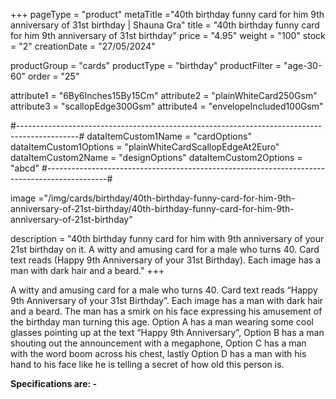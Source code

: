 +++
pageType = "product"
metaTitle ="40th birthday funny card for him 9th anniversary of 31st birthday | Shauna Gra"
title = "40th birthday funny card for him 9th anniversary of 31st birthday"
price = "4.95"
weight = "100"
stock = "2"
creationDate = "27/05/2024"

productGroup = "cards"
productType = "birthday"
productFilter = "age-30-60"
order = "25"

attribute1 = "6By6Inches15By15Cm" 
attribute2 = "plainWhiteCard250Gsm" 
attribute3 = "scallopEdge300Gsm" 
attribute4 = "envelopeIncluded100Gsm"

#---------------------------------------------------------------------------------------------#
dataItemCustom1Name = "cardOptions"
dataItemCustom1Options = "plainWhiteCardScallopEdgeAt2Euro"
dataItemCustom2Name = "designOptions"
dataItemCustom2Options = "abcd"
#---------------------------------------------------------------------------------------------#

image ="/img/cards/birthday/40th-birthday-funny-card-for-him-9th-anniversary-of-21st-birthday/40th-birthday-funny-card-for-him-9th-anniversary-of-21st-birthday"

description = "40th birthday funny card for him with 9th anniversary of your 21st birthday on it. A witty and amusing card for a male who turns 40.  Card text reads (Happy 9th Anniversary of your 31st Birthday).  Each image has a man with dark hair and a beard."
+++

A witty and amusing card for a male who turns 40. Card text reads “Happy 9th Anniversary of your 31st Birthday”. Each image has a man with dark hair and a beard. The man has a smirk on his face expressing his amusement of the birthday man turning this age. Option A has a man wearing some cool glasses pointing up at the text “Happy 9th Anniversary”, Option B has a man shouting out the announcement with a megaphone, Option C has a man with the word boom across his chest, lastly Option D has a man with his hand to his face like he is telling a secret of how old this person is.

**Specifications are: -**
